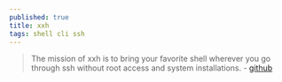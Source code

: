 ```yaml
---
published: true
title: xxh
tags: shell cli ssh
---
```

> The mission of xxh is to bring your favorite shell wherever you go through ssh without root access and system installations. - [github](https://github.com/xxh/xxh)
